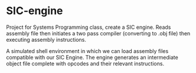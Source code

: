 # SIC-engine
Project for Systems Programming class, create a SIC engine. Reads assembly file then initiates a two pass compiler (converting to .obj file) then executing assembly instructions.


A simulated shell environment in which we can load assembly files compatible with our SIC Engine. The engine generates an intermediate object file complete with opcodes and their relevant instructions.
